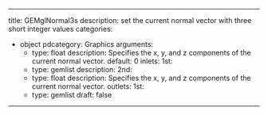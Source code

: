
---
title: GEMglNormal3s
description: set the current normal vector with three short integer values
categories:
  - object
pdcategory: Graphics
arguments:
    - type: float
      description: Specifies the x, y, and z components of the current normal vector.
      default: 0
inlets:
  1st:
    - type: gemlist
      description:
  2nd:
    - type: float
      description: Specifies the x, y, and z components of the current normal vector.
outlets:
  1st:
    - type: gemlist
draft: false
---

